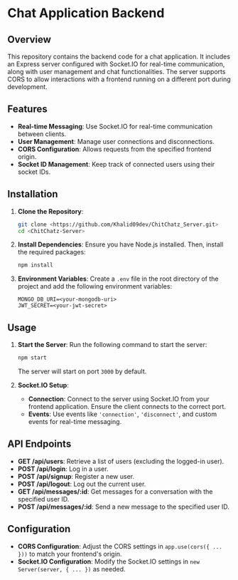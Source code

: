 # Chat Application Backend

## Overview

This repository contains the backend code for a chat application. It includes an Express server configured with Socket.IO for real-time communication, along with user management and chat functionalities. The server supports CORS to allow interactions with a frontend running on a different port during development.

## Features

- **Real-time Messaging**: Use Socket.IO for real-time communication between clients.
- **User Management**: Manage user connections and disconnections.
- **CORS Configuration**: Allows requests from the specified frontend origin.
- **Socket ID Management**: Keep track of connected users using their socket IDs.

## Installation

1. **Clone the Repository**:
    ```bash
    git clone <https://github.com/Khalid09dev/ChitChatz_Server.git>
    cd <ChitChatz-Server>
    ```

2. **Install Dependencies**:
    Ensure you have Node.js installed. Then, install the required packages:
    ```bash
    npm install
    ```

3. **Environment Variables**:
    Create a `.env` file in the root directory of the project and add the following environment variables:
    ```plaintext
    MONGO_DB_URI=<your-mongodb-uri>
    JWT_SECRET=<your-jwt-secret>
    ```

## Usage

1. **Start the Server**:
    Run the following command to start the server:
    ```bash
    npm start
    ```
    The server will start on port `3000` by default.

2. **Socket.IO Setup**:
    - **Connection**: Connect to the server using Socket.IO from your frontend application. Ensure the client connects to the correct port.
    - **Events**: Use events like `'connection'`, `'disconnect'`, and custom events for real-time messaging.

## API Endpoints

- **GET /api/users**: Retrieve a list of users (excluding the logged-in user).
- **POST /api/login**: Log in a user.
- **POST /api/signup**: Register a new user.
- **POST /api/logout**: Log out the current user.
- **GET /api/messages/:id**: Get messages for a conversation with the specified user ID.
- **POST /api/messages/:id**: Send a new message to the specified user ID.

## Configuration

- **CORS Configuration**: Adjust the CORS settings in `app.use(cors({ ... }))` to match your frontend's origin.
- **Socket.IO Configuration**: Modify the Socket.IO settings in `new Server(server, { ... })` as needed.